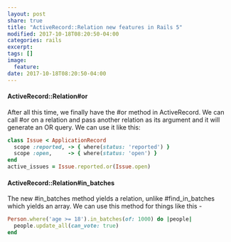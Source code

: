 ```yaml
---
layout: post
share: true
title: "ActiveRecord::Relation new features in Rails 5"
modified: 2017-10-18T08:20:50-04:00
categories: rails
excerpt:
tags: []
image:
  feature:
date: 2017-10-18T08:20:50-04:00
---
```


#### ActiveRecord::Relation#or

After all this time, we finally have the #or method in ActiveRecord. We can call #or on a relation and pass another relation as its argument and it will generate an OR query. We can use it like this:

```ruby
class Issue < ApplicationRecord  
  scope :reported, -> { where(status: 'reported') }  
  scope :open,     -> { where(status: 'open') }
end
active_issues = Issue.reported.or(Issue.open)
```

#### ActiveRecord::Relation#in_batches

The new #in_batches method yields a relation, unlike #find_in_batches  which yields an array. We can use this method for things like this -

```ruby
Person.where('age >= 18').in_batches(of: 1000) do |people|  
  people.update_all(can_vote: true)
end
```
